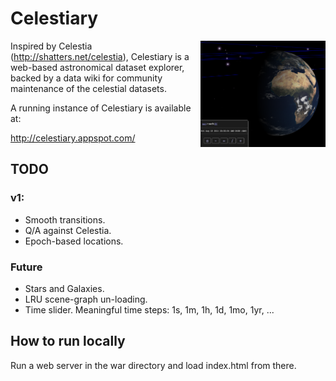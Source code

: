 # Celestiary
<img src="war/ss.png" width="200" align="right"/>

Inspired by Celestia (http://shatters.net/celestia), Celestiary is a
web-based astronomical dataset explorer, backed by a data wiki for
community maintenance of the celestial datasets.

A running instance of Celestiary is available at:

http://celestiary.appspot.com/

## TODO
### v1:
- Smooth transitions.
- Q/A against Celestia.
- Epoch-based locations.

### Future
- Stars and Galaxies.
- LRU scene-graph un-loading.
- Time slider.  Meaningful time steps: 1s, 1m, 1h, 1d, 1mo, 1yr, ...

## How to run locally

Run a web server in the war directory and load index.html from there.
